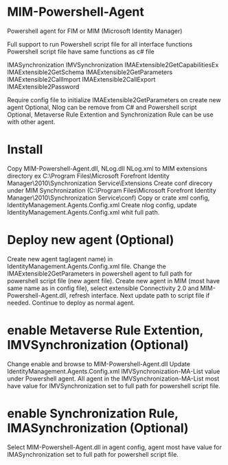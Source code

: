 # MIM-Powershell-Agent
Powershell agent for FIM or MIM (Microsoft Identity Manager)

Full support to run Powershell script file for all interface functions
Powershell script file have same functions as c# file

IMASynchronization
IMVSynchronization
IMAExtensible2GetCapabilitiesEx
IMAExtensible2GetSchema
IMAExtensible2GetParameters
IMAExtensible2CallImport
IMAExtensible2CallExport
IMAExtensible2Password


Require config file to initialize IMAExtensible2GetParameters on create new agent
Optional, Nlog can be remove from C# and Powershell script
Optional, Metaverse Rule Extention and Synchronization Rule can be use with other agent.


# Install
Copy MIM-Powershell-Agent.dll, NLog.dll NLog.xml to MIM extensions directory
ex C:\Program Files\Microsoft Forefront Identity Manager\2010\Synchronization Service\Extensions
Create conf direcory under MIM Synchronization (C:\Program Files\Microsoft Forefront Identity Manager\2010\Synchronization Service\conf)
Copy or crate xml config, IdentityManagement.Agents.Config.xml
Create nlog config, update IdentityManagement.Agents.Config.xml whit full path.


# Deploy new agent (Optional)
Create new agent tag(agent name) in IdentityManagement.Agents.Config.xml file.
Change the IMAExtensible2GetParameters in powershell agent to full path for powershell script file (new agent file).
Create new agent in MIM (most have same name as in config file), select extensible Connectivity 2.0 and MIM-Powershell-Agent.dll, refresh interface.
Next update path to script file if needed.
Continue to deploy as normal agent.


# enable Metaverse Rule Extention, IMVSynchronization (Optional)
Change enable and browse to MIM-Powershell-Agent.dll
Update IdentityManagement.Agents.Config.xml IMVSynchronization-MA-List value under Powershell agent.
All agent in the IMVSynchronization-MA-List most have value for IMVSynchronization set to full path for powershell script file.


# enable Synchronization Rule, IMASynchronization (Optional)
Select MIM-Powershell-Agent.dll in agent config, agent most have value for IMASynchronization set to full path for powershell script file.

